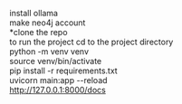 install ollama<br>
make neo4j account<br>
*clone the repo<br>
to run the project cd to the project directory<br>
python -m venv venv<br>
source venv/bin/activate<br>
pip install -r requirements.txt<br>
uvicorn main:app --reload<br>
http://127.0.0.1:8000/docs <br>